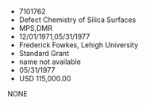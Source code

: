 * 7101762
* Defect Chemistry of Silica Surfaces
* MPS,DMR
* 12/01/1971,05/31/1977
* Frederick Fowkes, Lehigh University
* Standard Grant
*   name not available
* 05/31/1977
* USD 115,000.00

NONE